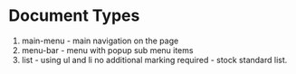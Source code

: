 # Document Types

1. main-menu - main navigation on the page
1. menu-bar - menu with popup sub menu items
1. list - using ul and li no additional marking required - stock standard list.